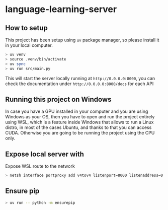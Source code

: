 # language-learning-server


## How to setup

This project has been setup using `uv` package manager, so please install it in your local computer.

```bash
> uv venv
> source .venv/bin/activate
> uv sync
> uv run src/main.py
```

This will start the server locally running at `http://0.0.0.0:8000`, you can check the documentation under `http://0.0.0.0:8000/docs` for each API


## Running this project on Windows

In case you have a GPU installed in your computer and you are using Windows as your OS, then you have to open and run the project entirely using WSL, which is a feature inside Windows that allows to run a Linux distro, in most of the cases Ubuntu, and thanks to that you can access CUDA. Otherwise you are going to be running the project using the CPU only.


## Expose local server with 

Expose WSL route to the network

```bash
> netsh interface portproxy add v4tov4 listenport=8000 listenaddress=0.0.0.0 connectport=8000 connectaddress=172.27.122.158
```

## Ensure pip


```bash
> uv run -- python -m ensurepip
```